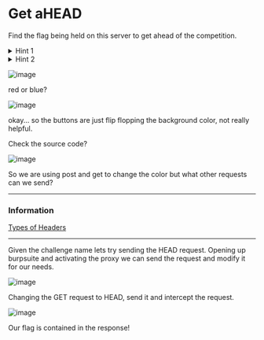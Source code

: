 # Get aHEAD


<p>Find the flag being held on this server to get ahead of the competition.</p>
<details>
  <summary>Hint 1</summary>
  
  ```text
  Maybe there are more than 2 choices?
  ```
  
</details>
<details>
  <summary>Hint 2</summary>
  
  ```text
  Check out tools like Burpsuite to modify your requests and look at the responses
  ```
  
</details>

![image](https://github.com/jowp-code/ctf/assets/121969489/7dcc8d29-0e8a-4b8e-8d99-a733290a9c8f)
<br>
<p>red or blue?</p>

![image](https://github.com/jowp-code/ctf/assets/121969489/80eac4a6-8341-434c-97ae-04765e86bc71)
<br>
<p>okay... so the buttons are just flip flopping the background color, not really helpful.</p>

Check the source code?

![image](https://github.com/jowp-code/ctf/assets/121969489/81b268d6-b428-4ec0-b5a7-1fde8a856994)


So we are using post and get to change the color but what other requests can we send?


------------
### Information
<a href=https://en.wikipedia.org/wiki/List_of_HTTP_header_fields>Types of Headers</a>

------------

<p>Given the challenge name lets try sending the HEAD request. Opening up burpsuite and activating the proxy we can send the request and modify it for our needs.</p>

![image](https://github.com/jowp-code/ctf/assets/121969489/7ed35785-cbed-42fb-9b7b-27f208599c5e)

<p>Changing the GET request to HEAD, send it and intercept the request.</p>

![image](https://github.com/jowp-code/ctf/assets/121969489/637537f7-e715-419c-abd4-d455a42206ed)

<p>Our flag is contained in the response!</p>







